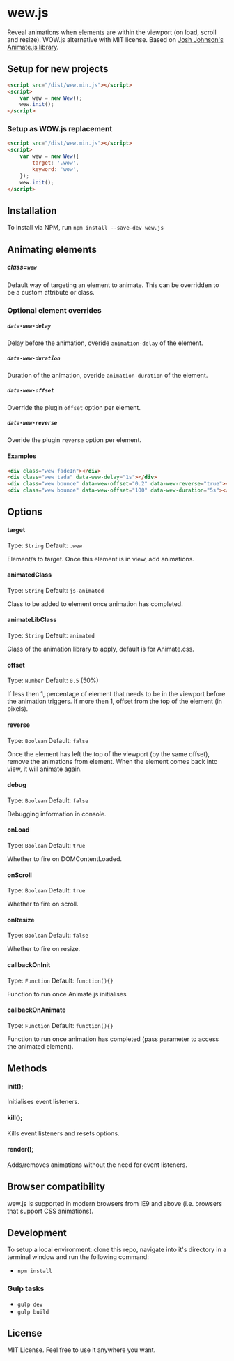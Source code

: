 # wew.js

Reveal animations when elements are within the viewport (on load, scroll and resize). WOW.js alternative with MIT license. Based on [Josh Johnson's Animate.js library](https://github.com/jshjohnson/Animate).

## Setup for new projects
```html
<script src="/dist/wew.min.js"></script>
<script>
    var wew = new Wew();
    wew.init();
</script>
```

### Setup as WOW.js replacement
```html
<script src="/dist/wew.min.js"></script>
<script>
    var wew = new Wew({
        target: '.wow',
        keyword: 'wow',
    });
    wew.init();
</script>
```

## Installation
To install via NPM, run `npm install --save-dev wew.js` 

## Animating elements
##### class=`wew`

Default way of targeting an element to animate. This can be overridden to be a custom attribute or class.

### Optional element overrides
##### `data-wew-delay`

Delay before the animation, overide `animation-delay` of the element.

##### `data-wew-duration`

Duration of the animation, overide `animation-duration` of the element.

##### `data-wew-offset`

Override the plugin `offset` option per element.

##### `data-wew-reverse`

Overide the plugin `reverse` option per element.

#### Examples
```html
<div class="wew fadeIn"></div>
<div class="wew tada" data-wew-delay="1s"></div>
<div class="wew bounce" data-wew-offset="0.2" data-wew-reverse="true"></div>
<div class="wew bounce" data-wew-offset="100" data-wew-duration="5s"></div>
```

## Options
#### target
Type: `String` Default: `.wew`

Element/s to target. Once this element is in view, add animations.

#### animatedClass
Type: `String` Default: `js-animated`

Class to be added to element once animation has completed.

#### animateLibClass
Type: `String` Default: `animated`

Class of the animation library to apply, default is for Animate.css.

#### offset
Type: `Number` Default: `0.5` (50%)

If less then 1, percentage of element that needs to be in the viewport before the animation triggers. If more then 1, offset from the top of the element (in pixels).

####  reverse
Type: `Boolean` Default: `false`

Once the element has left the top of the viewport (by the same offset), remove the animations from element. When the element comes back into view, it will animate again.

#### debug
Type: `Boolean` Default: `false`

Debugging information in console.

#### onLoad
Type: `Boolean` Default: `true`

Whether to fire on DOMContentLoaded.

#### onScroll
Type: `Boolean` Default: `true`

Whether to fire on scroll.

#### onResize
Type: `Boolean` Default: `false`

Whether to fire on resize.

#### callbackOnInit
Type: `Function` Default: `function(){}`

Function to run once Animate.js initialises 

#### callbackOnAnimate 
Type: `Function` Default: `function(){}`

Function to run once animation has completed (pass parameter to access the animated element).

## Methods
#### init();
Initialises event listeners.
#### kill();
Kills event listeners and resets options.
#### render();
Adds/removes animations without the need for event listeners.

## Browser compatibility
wew.js is supported in modern browsers from IE9 and above (i.e. browsers that support CSS animations).

## Development
To setup a local environment: clone this repo, navigate into it's directory in a terminal window and run the following command:
* ```npm install```

### Gulp tasks
* ```gulp dev```
* ```gulp build```

## License
MIT License. Feel free to use it anywhere you want.
